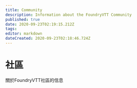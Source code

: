 ```yaml
---
title: Community
description: Information about the FoundryVTT Community
published: true
date: 2020-09-23T02:19:15.212Z
tags: 
editor: markdown
dateCreated: 2020-09-23T02:18:46.724Z
---
```


# 社區
關於FoundryVTT社區的信息